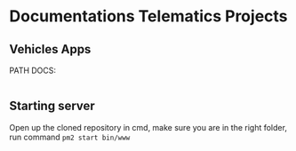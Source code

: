 # Documentations Telematics Projects
## Vehicles Apps

PATH DOCS:
```

```

## Starting server
Open up the cloned repository in cmd, make sure you are in the right folder, run command `pm2 start bin/www`
